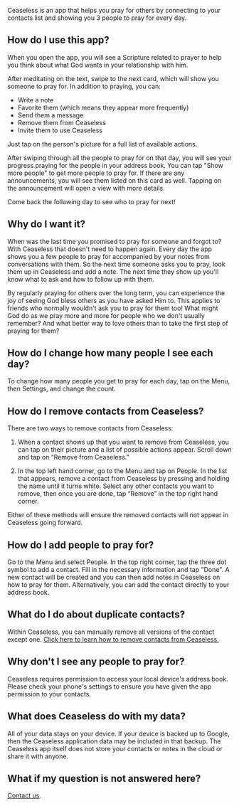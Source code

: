 Ceaseless is an app that helps you pray for others by connecting to your contacts list and showing you 3 people to pray for every day.

## How do I use this app?
When you open the app, you will see a Scripture related to prayer to help you think about what God wants in your relationship with him.

After meditating on the text, swipe to the next card, which will show you someone to pray for. In addition to praying, you can:
* Write a note
* Favorite them (which means they appear more frequently)
* Send them a message
* Remove them from Ceaseless
* Invite them to use Ceaseless

Just tap on the person's picture for a full list of available actions.

After swiping through all the people to pray for on that day, you will see your progress praying for the people in your address book. You can tap "Show more people" to get more people to pray for. If there are any announcements, you will see them listed on this card as well. Tapping on the announcement will open a view with more details.

Come back the following day to see who to pray for next!

## Why do I want it?
When was the last time you promised to pray for someone and forgot to? With Ceaseless that doesn't need to happen again. Every day the app shows you a few people to pray for accompanied by your notes from conversations with them. So the next time someone asks you to pray, look them up in Ceaseless and add a note. The next time they show up you'll know what to ask and how to follow up with them.

By regularly praying for others over the long term, you can experience the joy of seeing God bless others as you have asked Him to. This applies to friends who normally wouldn't ask you to pray for them too! What might God do as we pray more and more for people who we don't usually remember? And what better way to love others than to take the first step of praying for them?

## How do I change how many people I see each day?
To change how many people you get to pray for each day, tap on the Menu, then Settings, and change the count.

<span id="remove-contact"></span>
## How do I remove contacts from Ceaseless?
There are two ways to remove contacts from Ceaseless:

1. When a contact shows up that you want to remove from Ceaseless, you can tap on their picture and a list of possible actions appear. Scroll down and tap on “Remove from Ceaseless.”

2. In the top left hand corner, go to the Menu and tap on People. In the list that appears, remove a contact from Ceaseless by pressing and holding the name until it turns white. Select any other contacts you want to remove, then once you are done, tap “Remove” in the top right hand corner.

Either of these methods will ensure the removed contacts will not appear in Ceaseless going forward.

## How do I add people to pray for?
Go to the Menu and select People. In the top right corner, tap the three dot symbol to add a contact. Fill in the necessary information and tap "Done". A new contact will be created and you can then add notes in Ceaseless on how to pray for them.
Alternatively, you can add the contact directly to your address book.

## What do I do about duplicate contacts?
Within Ceaseless, you can manually remove all versions of the contact except one. [Click here to learn how to remove contacts from Ceaseless.](#remove-contact)

## Why don't I see any people to pray for?
Ceaseless requires permission to access your local device's address book. Please check your phone's settings to ensure you have given the app permission to your contacts.

## What does Ceaseless do with my data?
All of your data stays on your device. If your device is backed up to Google, then the Ceaseless application data may be included in that backup. The Ceaseless app itself does not store your contacts or notes in the cloud or share it with anyone.

## What if my question is not answered here?
[Contact us](contact.html).
